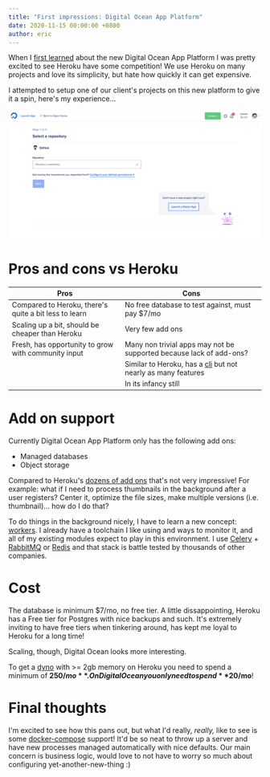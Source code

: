 ```yaml
---
title: "First impressions: Digital Ocean App Platform"
date: 2020-11-15 00:00:00 +0800
author: eric
---
```


When I [first learned](https://www.digitalocean.com/blog/introducing-digitalocean-app-platform-reimagining-paas-to-make-it-simpler-for-you-to-build-deploy-and-scale-apps/) about the new Digital Ocean App Platform I was pretty excited to see Heroku have some competition! We use Heroku on many projects and love its simplicity, but hate how quickly it can get expensive.

I attempted to setup one of our client's projects on this new platform to give it a spin, here's my experience...


<!--more-->

<div style="text-align: center;">
    <img src="/assets/images/articles/do-app-platform.png" class="img-bordered">
</div>

# Pros and cons vs Heroku


| Pros | Cons |
|------|------|
| Compared to Heroku, there's quite a bit less to learn     | No free database to test against, must pay $7/mo    |
| Scaling up a bit, should be cheaper than Heroku     | Very few add ons     |
| Fresh, has opportunity to grow with community input     | Many non trivial apps may not be supported because lack of add-ons?     |
| | Similar to Heroku, has a [cli](https://www.digitalocean.com/docs/app-platform/concepts/doctl/) but not nearly as many features |
| | In its infancy still |


# Add on support

Currently Digital Ocean App Platform only has the following add ons:

 * Managed databases
 * Object storage

Compared to Heroku's [dozens of add ons](https://elements.heroku.com/addons) that's not very impressive! For example: what if I need to process thumbnails in the background after a user registers? Center it, optimize the file sizes, make multiple versions (i.e. thumbnail)... how do I do that?

To do things in the background nicely, I have to learn a new concept: [workers](https://www.digitalocean.com/docs/app-platform/how-to/manage-workers/). I already have a toolchain I like using and ways to monitor it, and all of my existing modules expect to play in this environment. I use [Celery](https://docs.celeryproject.org/en/stable/) + [RabbitMQ](https://www.rabbitmq.com/) or [Redis](https://redis.io/) and that stack is battle tested by thousands of other companies.

# Cost

The database is minimum $7/mo, no free tier. A little dissappointing, Heroku has a Free tier for Postgres with nice backups and such. It's extremely inviting to have free tiers when tinkering around, has kept me loyal to Heroku for a long time!

Scaling, though, Digital Ocean looks more interesting.

To get a [dyno](https://www.heroku.com/dynos#:~:text=The%20containers%20used%20at%20Heroku,based%20on%20its%20resource%20demands.) with >= 2gb memory on Heroku you need to spend a minimum of **$250/mo**. On Digital Ocean you only need to spend **$20/mo**! 

# Final thoughts

I'm excited to see how this pans out, but what I'd really, _really,_ like to see is some [docker-compose](https://docs.docker.com/compose/) support! It'd be so neat to throw up a server and have new processes managed automatically with nice defaults. Our main concern is business logic, would love to not have to worry so much about configuring yet-another-new-thing :)

